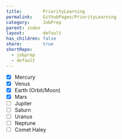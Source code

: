 ```yaml
---
title:        PriorityLearning  
permalink:    GithubPages/PriorityLearning  
category:     JobPrep
parent: index
layout:       default  
has_children: false  
share:        true  
shortRepo:  
  - jobprep  
  - default  
---
```

  
- [x] Mercury  
- [x] Venus  
- [x] Earth (Orbit/Moon)  
- [x] Mars  
- [ ] Jupiter  
- [ ] Saturn  
- [ ] Uranus  
- [ ] Neptune  
- [ ] Comet Haley